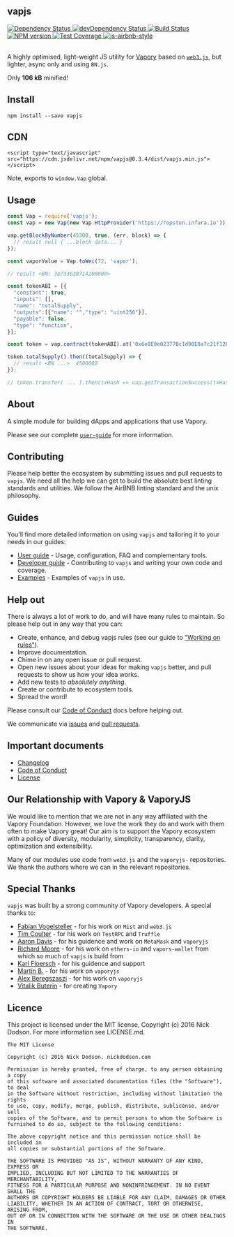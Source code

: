 ## vapjs

<div>
  <!-- Dependency Status -->
  <a href="https://david-dm.org/vapjs/vapjs">
    <img src="https://david-dm.org/vapjs/vapjs.svg"
    alt="Dependency Status" />
  </a>

  <!-- devDependency Status -->
  <a href="https://david-dm.org/vapjs/vapjs#info=devDependencies">
    <img src="https://david-dm.org/vapjs/vapjs/dev-status.svg" alt="devDependency Status" />
  </a>

  <!-- Build Status -->
  <a href="https://travis-ci.org/vapjs/vapjs">
    <img src="https://travis-ci.org/vapjs/vapjs.svg"
    alt="Build Status" />
  </a>

  <!-- NPM Version -->
  <a href="https://www.npmjs.org/package/vapjs">
    <img src="http://img.shields.io/npm/v/vapjs.svg"
    alt="NPM version" />
  </a>

  <!-- Test Coverage -->
  <a href="https://coveralls.io/r/vapjs/vapjs">
    <img src="https://coveralls.io/repos/github/vapjs/vapjs/badge.svg" alt="Test Coverage" />
  </a>

  <!-- Javascript Style -->
  <a href="http://airbnb.io/javascript/">
    <img src="https://img.shields.io/badge/code%20style-airbnb-brightgreen.svg" alt="js-airbnb-style" />
  </a>
</div>

<br />

A highly optimised, light-weight JS utility for [Vapory](https://www.vapory.org/) based on [`web3.js`](https://github.com/vaporyco/web3.js), but lighter, async only and using `BN.js`.

Only **106 kB** minified!

## Install

```
npm install --save vapjs
```

## CDN

```
<script type="text/javascript" src="https://cdn.jsdelivr.net/npm/vapjs@0.3.4/dist/vapjs.min.js"></script>
```

Note, exports to `window.Vap` global.

## Usage

```js
const Vap = require('vapjs');
const vap = new Vap(new Vap.HttpProvider('https://ropsten.infura.io'));

vap.getBlockByNumber(45300, true, (err, block) => {
  // result null { ...block data... }
});

const vaporValue = Vap.toWei(72, 'vapor');

// result <BN: 3e733628714200000>

const tokenABI = [{
  "constant": true,
  "inputs": [],
  "name": "totalSupply",
  "outputs":[{"name": "","type": "uint256"}],
  "payable": false,
  "type": "function",
}];

const token = vap.contract(tokenABI).at('0x6e0E0e02377Bc1d90E8a7c21f12BA385C2C35f78');

token.totalSupply().then((totalSupply) => {
  // result <BN ...>  4500000
});

// token.transfer( ... ).then(txHash => vap.getTransactionSuccess(txHash)).then(receipt => console.log(receipt));
```

## About

A simple module for building dApps and applications that use Vapory.

Please see our complete [`user-guide`](docs/user-guide.md) for more information.

## Contributing

Please help better the ecosystem by submitting issues and pull requests to `vapjs`. We need all the help we can get to build the absolute best linting standards and utilities. We follow the AirBNB linting standard and the unix philosophy.

## Guides

You'll find more detailed information on using `vapjs` and tailoring it to your needs in our guides:

- [User guide](docs/user-guide.md) - Usage, configuration, FAQ and complementary tools.
- [Developer guide](docs/developer-guide.md) - Contributing to `vapjs` and writing your own code and coverage.
- [Examples](http://github.com/vapjs/examples) - Examples of `vapjs` in use.

## Help out

There is always a lot of work to do, and will have many rules to maintain. So please help out in any way that you can:

- Create, enhance, and debug vapjs rules (see our guide to ["Working on rules"](./.github/CONTRIBUTING.md)).
- Improve documentation.
- Chime in on any open issue or pull request.
- Open new issues about your ideas for making `vapjs` better, and pull requests to show us how your idea works.
- Add new tests to *absolutely anything*.
- Create or contribute to ecosystem tools.
- Spread the word!

Please consult our [Code of Conduct](CODE_OF_CONDUCT.md) docs before helping out.

We communicate via [issues](https://github.com/vapjs/vapjs/issues) and [pull requests](https://github.com/vapjs/vapjs/pulls).

## Important documents

- [Changelog](CHANGELOG.md)
- [Code of Conduct](CODE_OF_CONDUCT.md)
- [License](https://raw.githubusercontent.com/vapjs/vapjs/master/LICENSE)

## Our Relationship with Vapory & VaporyJS

We would like to mention that we are not in any way affiliated with the Vapory Foundation. However, we love the work they do and work with them often to make Vapory great! Our aim is to support the Vapory ecosystem with a policy of diversity, modularity, simplicity, transparency, clarity, optimization and extensibility.

Many of our modules use code from `web3.js` and the `vaporyjs-` repositories. We thank the authors where we can in the relevant repositories.

## Special Thanks

`vapjs` was built by a strong community of Vapory developers. A special thanks to:

- [Fabian Vogelsteller](https://twitter.com/feindura?lang=en) - for his work on `Mist` and `web3.js`
- [Tim Coulter](https://github.com/tcoulter) - for his work on `TestRPC` and `Truffle`
- [Aaron Davis](https://github.com/kumavis) - for his guidence and work on `MetaMask` and `vaporyjs`
- [Richard Moore](https://github.com/ricmoo) - for his work on `ethers-io` and `vapors-wallet` from which so much of `vapjs` is build from
- [Karl Floersch](https://twitter.com/karl_dot_tech?lang=en) - for his guidence and support
- [Martin B.](https://github.com/wanderer) - for his work on `vaporyjs`
- [Alex Beregszaszi](https://github.com/axic) - for his work on `vaporyjs`
- [Vitalik Buterin](https://twitter.com/VitalikButerin) - for creating `Vapory`

## Licence

This project is licensed under the MIT license, Copyright (c) 2016 Nick Dodson. For more information see LICENSE.md.

```
The MIT License

Copyright (c) 2016 Nick Dodson. nickdodson.com

Permission is hereby granted, free of charge, to any person obtaining a copy
of this software and associated documentation files (the "Software"), to deal
in the Software without restriction, including without limitation the rights
to use, copy, modify, merge, publish, distribute, sublicense, and/or sell
copies of the Software, and to permit persons to whom the Software is
furnished to do so, subject to the following conditions:

The above copyright notice and this permission notice shall be included in
all copies or substantial portions of the Software.

THE SOFTWARE IS PROVIDED "AS IS", WITHOUT WARRANTY OF ANY KIND, EXPRESS OR
IMPLIED, INCLUDING BUT NOT LIMITED TO THE WARRANTIES OF MERCHANTABILITY,
FITNESS FOR A PARTICULAR PURPOSE AND NONINFRINGEMENT. IN NO EVENT SHALL THE
AUTHORS OR COPYRIGHT HOLDERS BE LIABLE FOR ANY CLAIM, DAMAGES OR OTHER
LIABILITY, WHETHER IN AN ACTION OF CONTRACT, TORT OR OTHERWISE, ARISING FROM,
OUT OF OR IN CONNECTION WITH THE SOFTWARE OR THE USE OR OTHER DEALINGS IN
THE SOFTWARE.
```
